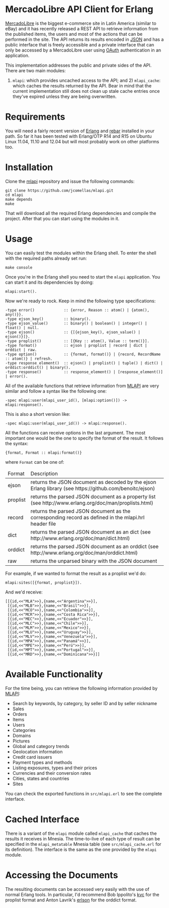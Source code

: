 MercadoLibre API Client for Erlang
==================================

[MercadoLibre](http://www.mercadolibre.com/) is the biggest e-commerce site in
Latin America (similar to eBay) and it has recently released a REST API to
retrieve information from the published items, the users and most of the actions
that can be performed in the site. The API returns its results encoded in
[JSON](http://www.json.org/) and has a public interface that is freely
accessible and a private interface that can only be accessed by a MercadoLibre
user using [OAuth](http://oauth.net/) authentication in an application.

This implementation addresses the public and private sides of the API. There are
two main modules:
1) ``mlapi``: which provides uncached access to the API; and 2) ``mlapi_cache``:
which caches the results returned by the API. Bear in mind that the current
implementation still does not clean up stale cache entries once they've expired
unless they are being overwritten.

Requirements
============
You will need a fairly recent version of [Erlang](http://www.erlang.org/) and
[rebar](https://github.com/basho/rebar) installed in your path. So far it has
been tested with Erlang/OTP R14 and R15 on Ubuntu Linux 11.04, 11.10 and 12.04
but will most probably work on other platforms too.

Installation
============
Clone the [mlapi](https://github.com/jcomellas/mlapi) repository and issue the
following commands:

    git clone https://github.com/jcomellas/mlapi.git
    cd mlapi
    make depends
    make

That will download all the required Erlang dependencies and compile the project.
After that you can start using the modules in it.

Usage
=====
You can easily test the modules within the Erlang shell. To enter the shell with
the required paths already set run:

    make console

Once you're in the Erlang shell you need to start the ``mlapi`` application. You
can start it and its dependencies by doing:

    mlapi:start().

Now we're ready to rock. Keep in mind the following type specifications:

    -type error()             :: {error, Reason :: atom() | {atom(), any()}}.
    -type ejson_key()         :: binary().
    -type ejson_value()       :: binary() | boolean() | integer() | float() | null.
    -type ejson()             :: {[{ejson_key(), ejson_value() | ejson()}]}.
    -type proplist()          :: [{Key :: atom(), Value :: term()}].
    -type format()            :: ejson | proplist | record | dict | orddict | raw.
    -type option()            :: {format, format()} | {record, RecordName :: atom()} | refresh.
    -type response_element()  :: ejson() | proplist() | tuple() | dict() | orddict:orddict() | binary().
    -type response()          :: response_element() | [response_element()] | error().

All of the available functions that retrieve information from [MLAPI](http://www.mercadolibre.io/)
are very similar and follow a syntax like the following one:

    -spec mlapi:user(mlapi_user_id(), [mlapi:option()]) -> mlapi:response().

This is also a short version like:

    -spec mlapi:user(mlapi_user_id()) -> mlapi:response().

All the functions can receive options in the last argument. The most important
one would be the one to specify the format of the result. It follows the syntax:

    {format, Format :: mlapi:format()}

where ``Format`` can be one of:

<table>
 <thead>
  <tr><td>Format</td><td>Description</td></tr>
 </thead>
 <tbody>
  <tr><td>ejson</td><td>returns the JSON document as decoded by the ejson Erlang library (see https://github.com/benoitc/ejson)</td></tr>
  <tr><td>proplist</td><td>returns the parsed JSON document as a property list (see http://www.erlang.org/doc/man/proplists.html)</td></tr>
  <tr><td>record</td><td>returns the parsed JSON document as the corresponding record as defined in the mlapi.hrl header file</td></tr>
  <tr><td>dict</td><td>returns the parsed JSON document as an dict (see http://www.erlang.org/doc/man/dict.html)</td></tr>
  <tr><td>orddict</td><td>returns the parsed JSON document as an orddict (see http://www.erlang.org/doc/man/orddict.html)</td></tr>
  <tr><td>raw</td><td>returns the unparsed binary with the JSON document</td></tr>
 </tbody>
</table>

For example, if we wanted to format the result as a proplist we'd do:

    mlapi:sites([{format, proplist}]).

And we'd receive:

    [[{id,<<"MLA">>},{name,<<"Argentina">>}],
     [{id,<<"MLB">>},{name,<<"Brasil">>}],
     [{id,<<"MCO">>},{name,<<"Colombia">>}],
     [{id,<<"MCR">>},{name,<<"Costa Rica">>}],
     [{id,<<"MEC">>},{name,<<"Ecuador">>}],
     [{id,<<"MLC">>},{name,<<"Chile">>}],
     [{id,<<"MLM">>},{name,<<"Mexico">>}],
     [{id,<<"MLU">>},{name,<<"Uruguay">>}],
     [{id,<<"MLV">>},{name,<<"Venezuela">>}],
     [{id,<<"MPA">>},{name,<<"Panamá">>}],
     [{id,<<"MPE">>},{name,<<"Perú">>}],
     [{id,<<"MPT">>},{name,<<"Portugal">>}],
     [{id,<<"MRD">>},{name,<<"Dominicana">>}]]

Available Functionality
=======================
For the time being, you can retrieve the following information provided by [MLAPI](http://www.mercadolibre.io/):

- Search by keywords, by category, by seller ID and by seller nickname
- Sales
- Orders
- Items
- Users
- Categories
- Domains
- Pictures
- Global and category trends
- Geolocation information
- Credit card issuers
- Payment types and methods
- Listing exposures, types and their prices
- Currencies and their conversion rates
- Cities, states and countries
- Sites

You can check the exported functions in ``src/mlapi.erl`` to see the complete interface.

Cached Interface
================
There is a variant of the ``mlapi`` module called ``mlapi_cache`` that caches
the results it receives in Mnesia. The time-to-live of each type of result can
be specified in the ``mlapi_metatable`` Mnesia table (see ``src/mlapi_cache.erl``
for its definition). The interface is the same as the one provided by the
``mlapi`` module.

Accessing the Documents
=======================
The resulting documents can be accessed very easily with the use of normal
Erlang tools. In particular, I'd recommend Bob Ippolito's [kvc](https://github.com/etrepum/kvc)
for the proplist format and Anton Lavrik's [erlson](https://github.com/alavrik/erlson.git)
for the orddict format.
